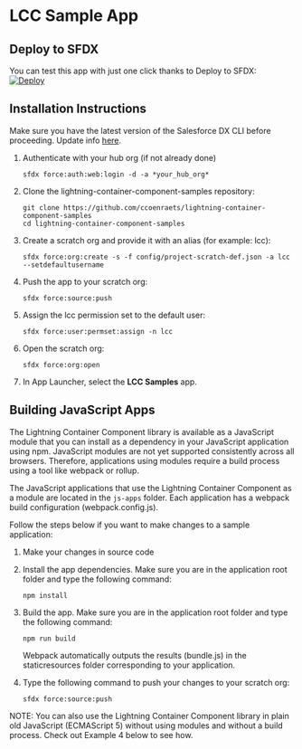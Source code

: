 # LCC Sample App

## Deploy to SFDX

You can test this app with just one click thanks to Deploy to SFDX:    
[![Deploy](https://deploy-to-sfdx.com/dist/assets/images/DeployToSFDX.svg)](https://deploy-to-sfdx.com)

## Installation Instructions

Make sure you have the latest version of the Salesforce DX CLI before proceeding. Update info [here](https://developer.salesforce.com/docs/atlas.en-us.sfdx_setup.meta/sfdx_setup/sfdx_setup_update_cli.htm).

1. Authenticate with your hub org (if not already done)
    ```
    sfdx force:auth:web:login -d -a *your_hub_org*
    ```

1. Clone the lightning-container-component-samples repository:
    ```
    git clone https://github.com/ccoenraets/lightning-container-component-samples
    cd lightning-container-component-samples
    ```

1. Create a scratch org and provide it with an alias (for example: lcc):
    ```
    sfdx force:org:create -s -f config/project-scratch-def.json -a lcc --setdefaultusername
    ```

1. Push the app to your scratch org:
    ```
    sfdx force:source:push
    ```

1. Assign the lcc permission set to the default user:
    ```
    sfdx force:user:permset:assign -n lcc
    ```

1. Open the scratch org:
    ```
    sfdx force:org:open
    ```

1. In App Launcher, select the **LCC Samples** app.


## Building JavaScript Apps

The Lightning Container Component library is available as a JavaScript module that you can install as a dependency in your JavaScript application using npm. JavaScript modules are not yet supported consistently across all browsers. Therefore, applications using modules require a build process using a tool like webpack or rollup.

The JavaScript applications that use the Lightning Container Component as a module are located in the ```js-apps``` folder. Each application has a webpack build configuration (webpack.config.js).

Follow the steps below if you want to make changes to a sample application:

1. Make your changes in source code

2. Install the app dependencies. Make sure you are in the application root folder and type the following command:

    ```
    npm install
    ```

2. Build the app. Make sure you are in the application root folder and type the following command:

    ```
    npm run build
    ```

    Webpack automatically outputs the results (bundle.js) in the staticresources folder corresponding to your application.

3. Type the following command to push your changes to your scratch org:

    ```
    sfdx force:source:push
    ```

NOTE: You can also use the Lightning Container Component library in plain old JavaScript (ECMAScript 5) without using modules and without a build process. Check out Example 4 below to see how.
